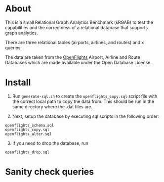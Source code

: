 # About

This is a small Relational Graph Analytics Benchmark (sRGAB) to test the capabilities
and the correctness of a relational database that supports graph analytics.

There are three relational tables (airports, airlines, and routes) and x queries.

The data are taken from the [OpenFlights](https://openflights.org/data.html)
Airport, Airline and Route Databases which are made available under the Open Database License.

# Install

1. Run `generate-sql.sh` to create the `openflights_copy.sql` script file with
the correct local path to copy the data from. This should be run in the same
directory where the .dat files are.

2. Next, setup the database by executing sql scripts in the following order:
```
openflights_schema.sql
openflights_copy.sql
openflights_alter.sql
```

3. If you need to drop the database, run
```
openflights_drop.sql
```

# Sanity check queries


